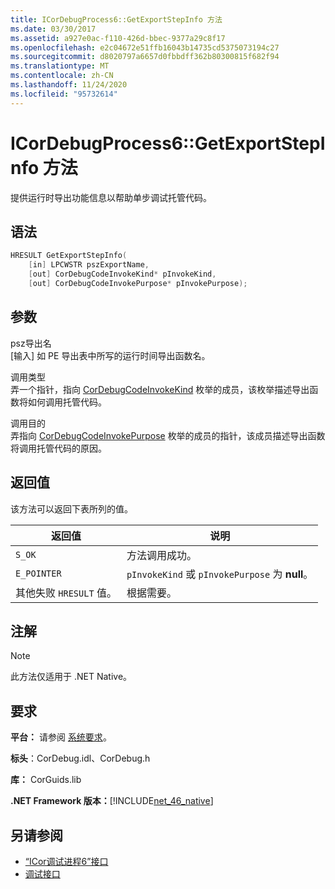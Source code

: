 ```yaml
---
title: ICorDebugProcess6::GetExportStepInfo 方法
ms.date: 03/30/2017
ms.assetid: a927e0ac-f110-426d-bbec-9377a29c8f17
ms.openlocfilehash: e2c04672e51ffb16043b14735cd5375073194c27
ms.sourcegitcommit: d8020797a6657d0fbbdff362b80300815f682f94
ms.translationtype: MT
ms.contentlocale: zh-CN
ms.lasthandoff: 11/24/2020
ms.locfileid: "95732614"
---
```

# <a name="icordebugprocess6getexportstepinfo-method"></a>ICorDebugProcess6::GetExportStepInfo 方法

提供运行时导出功能信息以帮助单步调试托管代码。  
  
## <a name="syntax"></a>语法  
  
```cpp  
HRESULT GetExportStepInfo(  
    [in] LPCWSTR pszExportName,
    [out] CorDebugCodeInvokeKind* pInvokeKind,
    [out] CorDebugCodeInvokePurpose* pInvokePurpose);  
```  
  
## <a name="parameters"></a>参数  

 psz导出名  
 [输入] 如 PE 导出表中所写的运行时间导出函数名。  
  
 调用类型  
 弄一个指针，指向 [CorDebugCodeInvokeKind](cordebugcodeinvokekind-enumeration.md) 枚举的成员，该枚举描述导出函数将如何调用托管代码。  
  
 调用目的  
 弄指向 [CorDebugCodeInvokePurpose](cordebugcodeinvokepurpose-enumeration.md) 枚举的成员的指针，该成员描述导出函数将调用托管代码的原因。  
  
## <a name="return-value"></a>返回值  

 该方法可以返回下表所列的值。  
  
|返回值|说明|  
|------------------|-----------------|  
|`S_OK`|方法调用成功。|  
|`E_POINTER`|`pInvokeKind` 或 `pInvokePurpose` 为 **null**。|  
|其他失败 `HRESULT` 值。|根据需要。|  
  
## <a name="remarks"></a>注解  
  
> [!NOTE]
> 此方法仅适用于 .NET Native。  
  
## <a name="requirements"></a>要求  

 **平台：** 请参阅 [系统要求](../../get-started/system-requirements.md)。  
  
 **标头**：CorDebug.idl、CorDebug.h  
  
 **库：** CorGuids.lib  
  
 **.NET Framework 版本：**[!INCLUDE[net_46_native](../../../../includes/net-46-native-md.md)]  
  
## <a name="see-also"></a>另请参阅

- [“ICor调试进程6”接口](icordebugprocess6-interface.md)
- [调试接口](debugging-interfaces.md)
